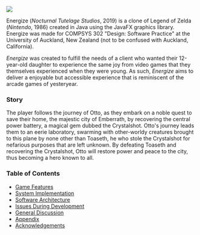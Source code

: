 ![](https://github.com/uoa-cs302/2019-Java-Group34/blob/master/EnergizeTitleScreen-NOMENU.png)

Energize (*Nocturnal Tutelage Studios*, 2019) is a clone of Legend of Zelda (*Nintendo*, 1986) created in Java using the JavaFX graphics library. Energize was made for COMPSYS 302 "Design: Software Practice" at the University of Auckland, New Zealand (not to be confused with Auckland, California).

*Energize* was created to fulfill the needs of a client who wanted their 12-year-old daughter to experience the same joy from video games that they themselves experienced when they were young. As such, *Energize* aims to deliver a enjoyable but accessible experience that is reminiscent of the arcade games of yesteryear. 

### Story
The player follows the journey of Otto, as they embark on a noble quest to save their home, the majestic city of Emberrath, by recovering the central power battery, a magical gem dubbed the Crystalshot. Otto's journey leads them to an eerie laboratory, swarming with other-worldy creatures brought to this plane by none other than Toaseth, he who stole the Crystalshot for nefarious purposes that are left unknown. By defeating Toaseth and recovering the Crystalshot, Otto will restore power and peace to the city, thus becoming a hero known to all.

### Table of Contents
* [Game Features](/game-features)
* [System Implementation](/system-implementation)
* [Software Architecture](/software-architecture)
* [Issues During Development](/issues-during-development)
* [General Discussion](/general-discussion)
* [Appendix](/appendix)
* [Acknowledgements](/acknowledgements)
